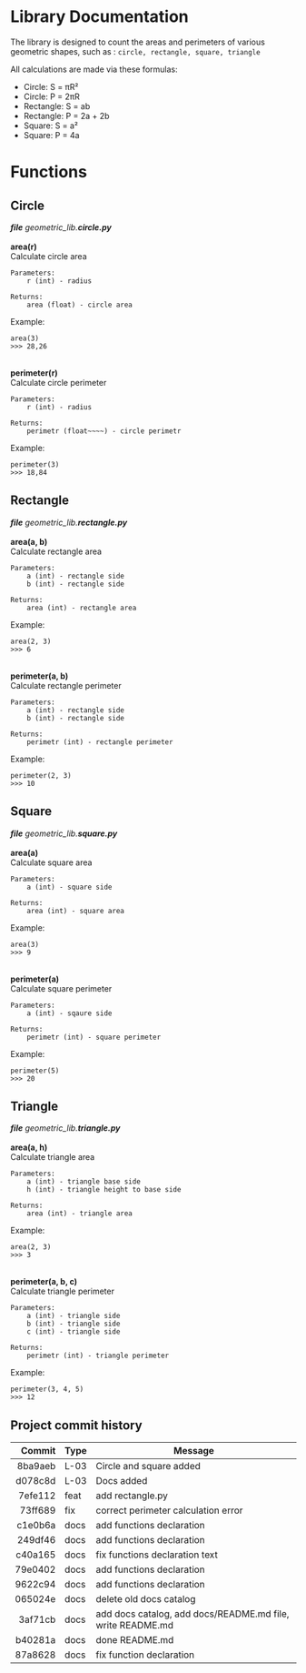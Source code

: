 # Library Documentation

The library is designed to count the areas and perimeters
of various geometric shapes, such as :
`circle, rectangle, square, triangle`

All calculations are made via these formulas:
- Circle: S = πR²
- Circle: P = 2πR
- Rectangle: S = ab
- Rectangle: P = 2a + 2b
- Square: S = a²
- Square: P = 4a

# Functions
## Circle

***file***  *geometric_lib.**circle.py***\
\
**area(r)**\
Calculate circle area
```
Parameters:
    r (int) - radius
```
```
Returns:
    area (float) - circle area
```
Example:
```
area(3)
>>> 28,26 
```
\
**perimeter(r)**\
Calculate circle perimeter
```
Parameters: 
    r (int) - radius
```
```
Returns: 
    perimetr (float~~~~) - circle perimetr
```
Example:
```
perimeter(3)
>>> 18,84
```

## Rectangle

***file***  *geometric_lib.**rectangle.py***\
\
**area(a, b)**\
Calculate rectangle area
```
Parameters:
    a (int) - rectangle side
    b (int) - rectangle side
```
```
Returns: 
    area (int) - rectangle area
```
Example:
```
area(2, 3)
>>> 6 
```
\
**perimeter(a, b)**\
Calculate rectangle perimeter
```
Parameters: 
    a (int) - rectangle side
    b (int) - rectangle side
```
```
Returns: 
    perimetr (int) - rectangle perimeter
```
Example:
```
perimeter(2, 3)
>>> 10
```

## Square

***file***  *geometric_lib.**square.py***\
\
**area(a)**\
Calculate square area
```
Parameters:
    a (int) - square side
```
```
Returns: 
    area (int) - square area
```
Example:
```
area(3)
>>> 9 
```
\
**perimeter(a)**\
Calculate square perimeter
```
Parameters: 
    a (int) - sqaure side
```
```
Returns: 
    perimetr (int) - square perimeter
```
Example:
```
perimeter(5)
>>> 20 
```

## Triangle

***file***  *geometric_lib.**triangle.py***\
\
**area(a, h)**\
Calculate triangle area
```
Parameters:
    a (int) - triangle base side
    h (int) - triangle height to base side
```
```
Returns: 
    area (int) - triangle area
```
Example:
```
area(2, 3)
>>> 3 
```
\
**perimeter(a, b, c)**\
Calculate triangle perimeter
```
Parameters: 
    a (int) - triangle side
    b (int) - triangle side
    c (int) - triangle side
```
```
Returns: 
    perimetr (int) - triangle perimeter
```
Example:
```
perimeter(3, 4, 5)
>>> 12 
```


## Project commit history
|  Commit | Type | Message                                                    |
|--------:|------|------------------------------------------------------------|
| 8ba9aeb | L-03 | Circle and square added                                    |
| d078c8d | L-03 | Docs added                                                 |
| 7efe112 | feat | add rectangle.py                                           |
| 73ff689 | fix  | correct perimeter calculation error                        |
| c1e0b6a | docs | add functions declaration                                  |
| 249df46 | docs | add functions declaration                                  |
| c40a165 | docs | fix functions declaration text                             |
| 79e0402 | docs | add functions declaration                                  |
| 9622c94 | docs | add functions declaration                                  |
| 065024e | docs | delete old docs catalog                                    |
| 3af71cb | docs | add docs catalog, add docs/README.md file, write README.md |
| b40281a | docs | done README.md                                             |
| 87a8628 | docs | fix function declaration                                   |